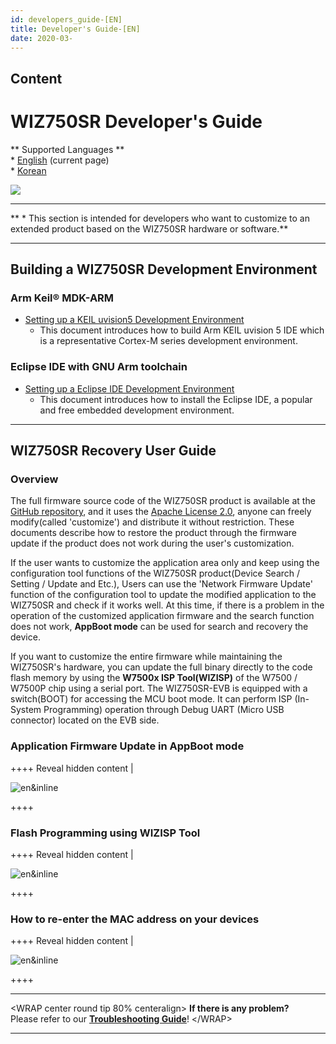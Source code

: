 ```yaml
---
id: developers_guide-[EN]
title: Developer's Guide-[EN]
date: 2020-03-
---
```


## Content

# WIZ750SR Developer's Guide

\*\* Supported Languages \*\*  
\* [English](/products/wiz750sr/developers/en) (current page)  
\* [Korean](/products/wiz750sr/developers/ko)

![](/products/wiz750sr/docs_icon.png)

-----

\*\* \* This section is intended for developers who want to customize to
an extended product based on the WIZ750SR hardware or software.\*\*

-----

## Building a WIZ750SR Development Environment

### Arm Keil® MDK-ARM

  - [Setting up a KEIL uvision5 Development
    Environment](/products/wiz750sr/developers/mdk-arm/en)
      - This document introduces how to build Arm KEIL uvision 5 IDE
        which is a representative Cortex-M series development
        environment.

### Eclipse IDE with GNU Arm toolchain

  - [Setting up a Eclipse IDE Development
    Environment](/products/wiz750sr/developers/eclipse/en)
      - This document introduces how to install the Eclipse IDE, a
        popular and free embedded development environment.

-----

## WIZ750SR Recovery User Guide

### Overview

The full firmware source code of the WIZ750SR product is available at
the [GitHub repository](https://github.com/Wiznet/WIZ750SR), and it uses
the [Apache
License 2.0](https://github.com/Wiznet/WIZ750SR/blob/master/LICENSE),
anyone can freely modify(called 'customize') and distribute it without
restriction. These documents describe how to restore the product through
the firmware update if the product does not work during the user's
customization.

If the user wants to customize the application area only and keep using
the configuration tool functions of the WIZ750SR product(Device Search /
Setting / Update and Etc.), Users can use the 'Network Firmware Update'
function of the configuration tool to update the modified application to
the WIZ750SR and check if it works well. At this time, if there is a
problem in the operation of the customized application firmware and the
search function does not work, **AppBoot mode** can be used for search
and recovery the device.

If you want to customize the entire firmware while maintaining the
WIZ750SR's hardware, you can update the full binary directly to the code
flash memory by using the **W7500x ISP Tool(WIZISP)** of the W7500 /
W7500P chip using a serial port. The WIZ750SR-EVB is equipped with a
switch(BOOT) for accessing the MCU boot mode. It can perform ISP
(In-System Programming) operation through Debug UART (Micro USB
connector) located on the EVB side.

### Application Firmware Update in AppBoot mode

\++++ Reveal hidden content |

![en\&inline](/page\>products/wiz750sr/developers/fwupdate-appboot/en&inline)

\++++

### Flash Programming using WIZISP Tool

\++++ Reveal hidden content |

![en\&inline](/page\>products/wiz750sr/developers/fwupdate-wizisp/en&inline)

\++++

### How to re-enter the MAC address on your devices

\++++ Reveal hidden content |

![en\&inline](/page\>products/wiz750sr/developers/restore-mac/en&inline)

\++++

-----

\<WRAP center round tip 80% centeralign\> **If there is any problem?**  
Please refer to our **[Troubleshooting
Guide](/products/wiz750sr/troubleshooting/en)**\! \</WRAP\>

-----
